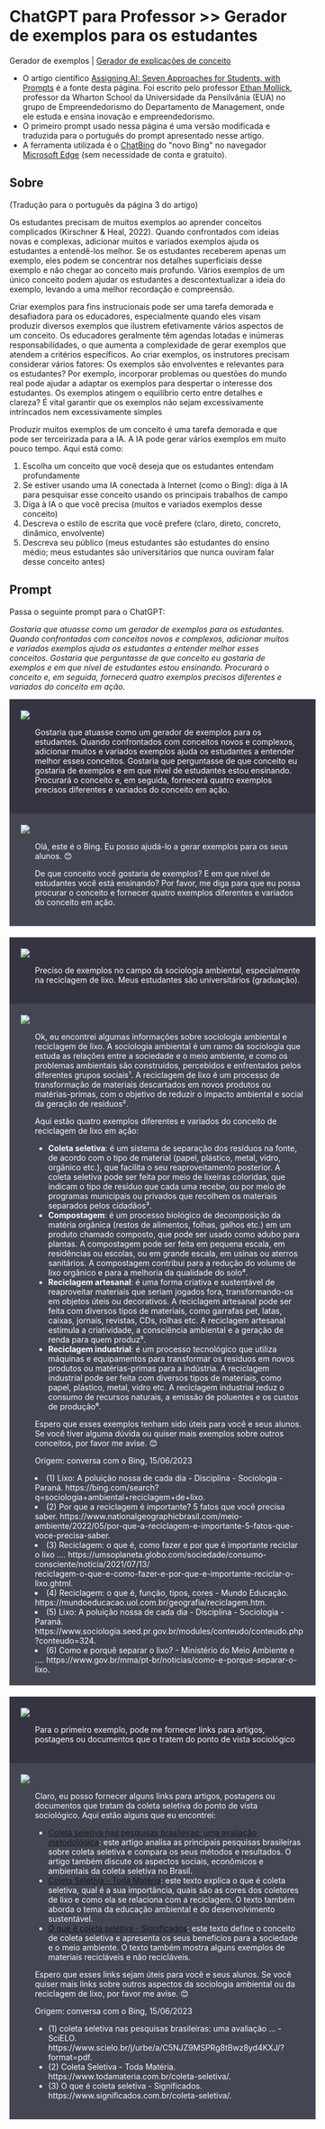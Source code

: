 # ChatGPT para Professor >> Gerador de exemplos para os estudantes

Gerador de exemplos | [Gerador de explicações de conceito](estrategia2.md) 

- O artigo científico [Assigning AI: Seven Approaches for Students, with Prompts](https://papers.ssrn.com/sol3/papers.cfm?abstract_id=4391243) é a fonte desta página. Foi escrito pelo professor [Ethan Mollick](https://www.linkin.com/in/emollick/), professor da Wharton School da Universidade da Pensilvânia (EUA) no grupo de Empreendedorismo do Departamento de Management, onde ele estuda e ensina inovação e empreendedorismo.
- O primeiro prompt usado nessa página é uma versão modificada e traduzida para o português do prompt apresentado nesse artigo.
- A ferramenta utilizada é o [ChatBing](https://www.bing.com/search?q=Bing+AI&showconv=1&FORM=hpcodx) do "novo Bing" no navegador [Microsoft Edge](https://www.microsoft.com/pt-br/edge/) (sem necessidade de conta e gratuito).

## Sobre

(Tradução para o português da página 3 do artigo)

Os estudantes precisam de muitos exemplos ao aprender conceitos complicados (Kirschner & Heal, 2022). Quando confrontados com ideias novas e complexas, adicionar muitos e variados exemplos ajuda os estudantes a entendê-los melhor. Se os estudantes receberem apenas um exemplo, eles podem se concentrar nos detalhes superficiais desse exemplo e não chegar ao conceito mais profundo. Vários exemplos de um único conceito podem ajudar os estudantes a descontextualizar a ideia do exemplo, levando a uma melhor recordação e compreensão.

Criar exemplos para fins instrucionais pode ser uma tarefa demorada e desafiadora para os educadores, especialmente quando eles visam produzir diversos exemplos que ilustrem efetivamente vários aspectos de um conceito. Os educadores geralmente têm agendas lotadas e inúmeras responsabilidades, o que aumenta a complexidade de gerar
exemplos que atendem a critérios específicos. Ao criar exemplos, os instrutores precisam considerar vários fatores: Os exemplos são envolventes e relevantes para os estudantes?
Por exemplo, incorporar problemas ou questões do mundo real pode ajudar a adaptar os exemplos para despertar o interesse dos estudantes. Os exemplos atingem o equilíbrio certo entre detalhes e clareza? É vital garantir que os exemplos não sejam excessivamente intrincados nem excessivamente simples

Produzir muitos exemplos de um conceito é uma tarefa demorada e que pode ser terceirizada para a IA. A IA pode gerar vários exemplos em muito pouco tempo. Aqui está como:
1. Escolha um conceito que você deseja que os estudantes entendam profundamente
2. Se estiver usando uma IA conectada à Internet (como o Bing): diga à IA para pesquisar esse conceito usando os principais trabalhos de campo
3. Diga à IA o que você precisa (muitos e variados exemplos desse conceito)
4. Descreva o estilo de escrita que você prefere (claro, direto, concreto, dinâmico, envolvente)
5. Descreva seu público (meus estudantes são estudantes do ensino médio; meus estudantes são universitários que nunca ouviram falar desse conceito antes)

## Prompt

Passa o seguinte prompt para o ChatGPT: 

*Gostaria que atuasse como um gerador de exemplos para os estudantes. Quando confrontados com conceitos novos e complexos, adicionar muitos e variados exemplos ajuda os estudantes a entender melhor esses conceitos. Gostaria que perguntasse de que conceito eu gostaria de exemplos e em que nível de estudantes estou ensinando. Procurará o conceito e, em seguida, fornecerá quatro exemplos precisos diferentes e variados do conceito em ação.*

<div style="width:100%; float:left; background-color:#343541; color:white; padding:20px; margin: 0;">
<div style="width:5%; float:left; padding-right:20px;"><img src="../imagens/PI.png"></div>
<div style="width:95%; float:right"><p>Gostaria que atuasse como um gerador de exemplos para os estudantes. Quando confrontados com conceitos novos e complexos, adicionar muitos e variados exemplos ajuda os estudantes a entender melhor esses conceitos. Gostaria que perguntasse de que conceito eu gostaria de exemplos e em que nível de estudantes estou ensinando. Procurará o conceito e, em seguida, fornecerá quatro exemplos precisos diferentes e variados do conceito em ação.</p></div>
</div>

<div style="width:100%; float:left; background-color:#444654; color:white; padding:20px; margin: 0; margin-bottom: 20px;">
<div style="width:5%; float:left; padding-right:20px;"><img src="../imagens/openai.png"></div>
<div style="width:95%; float:right"><p>Olá, este é o Bing. Eu posso ajudá-lo a gerar exemplos para os seus alunos. 😊</p><p>De que conceito você gostaria de exemplos? E em que nível de estudantes você está ensinando? Por favor, me diga para que eu possa procurar o conceito e fornecer quatro exemplos diferentes e variados do conceito em ação.</p></div>
</div>

<div style="width:100%; float:left; background-color:#343541; color:white; padding:20px; margin: 0;">
<div style="width:5%; float:left; padding-right:20px;"><img src="../imagens/PI.png"></div>
<div style="width:95%; float:right"><p>Preciso de exemplos no campo da sociologia ambiental, especialmente na reciclagem de lixo. Meus estudantes são universitários (graduação).</p></div>
</div>

<div style="width:100%; float:left; background-color:#444654; color:white; padding:20px; margin: 0; margin-bottom: 20px;">
<div style="width:5%; float:left; padding-right:20px;"><img src="../imagens/openai.png"></div>
<div style="width:95%; float:right"><p>Ok, eu encontrei algumas informações sobre sociologia ambiental e reciclagem de lixo. A sociologia ambiental é um ramo da sociologia que estuda as relações entre a sociedade e o meio ambiente, e como os problemas ambientais são construídos, percebidos e enfrentados pelos diferentes grupos sociais¹. A reciclagem de lixo é um processo de transformação de materiais descartados em novos produtos ou matérias-primas, com o objetivo de reduzir o impacto ambiental e social da geração de resíduos².</p>

<p>Aqui estão quatro exemplos diferentes e variados do conceito de reciclagem de lixo em ação:</p>

<ul>
<li><b>Coleta seletiva</b>: é um sistema de separação dos resíduos na fonte, de acordo com o tipo de material (papel, plástico, metal, vidro, orgânico etc.), que facilita o seu reaproveitamento posterior. A coleta seletiva pode ser feita por meio de lixeiras coloridas, que indicam o tipo de resíduo que cada uma recebe, ou por meio de programas municipais ou privados que recolhem os materiais separados pelos cidadãos³.</li>
<li><b>Compostagem</b>: é um processo biológico de decomposição da matéria orgânica (restos de alimentos, folhas, galhos etc.) em um produto chamado composto, que pode ser usado como adubo para plantas. A compostagem pode ser feita em pequena escala, em residências ou escolas, ou em grande escala, em usinas ou aterros sanitários. A compostagem contribui para a redução do volume de lixo orgânico e para a melhoria da qualidade do solo⁴.</li>
<li><b>Reciclagem artesanal</b>: é uma forma criativa e sustentável de reaproveitar materiais que seriam jogados fora, transformando-os em objetos úteis ou decorativos. A reciclagem artesanal pode ser feita com diversos tipos de materiais, como garrafas pet, latas, caixas, jornais, revistas, CDs, rolhas etc. A reciclagem artesanal estimula a criatividade, a consciência ambiental e a geração de renda para quem produz⁵.</li>
<li><b>Reciclagem industrial</b>: é um processo tecnológico que utiliza máquinas e equipamentos para transformar os resíduos em novos produtos ou matérias-primas para a indústria. A reciclagem industrial pode ser feita com diversos tipos de materiais, como papel, plástico, metal, vidro etc. A reciclagem industrial reduz o consumo de recursos naturais, a emissão de poluentes e os custos de produção⁶.</li>
</ul>

<p>Espero que esses exemplos tenham sido úteis para você e seus alunos. Se você tiver alguma dúvida ou quiser mais exemplos sobre outros conceitos, por favor me avise. 😊</p>

<p>Origem: conversa com o Bing, 15/06/2023</p>
<li>(1) Lixo: A poluição nossa de cada dia - Disciplina - Sociologia - Paraná. https://bing.com/search?q=sociologia+ambiental+reciclagem+de+lixo.</li>
<li>(2) Por que a reciclagem é importante? 5 fatos que você precisa saber. https://www.nationalgeographicbrasil.com/meio-ambiente/2022/05/por-que-a-reciclagem-e-importante-5-fatos-que-voce-precisa-saber.</li>
<li>(3) Reciclagem: o que é, como fazer e por que é importante reciclar o lixo .... https://umsoplaneta.globo.com/sociedade/consumo-consciente/noticia/2021/07/13/</li>reciclagem-o-que-e-como-fazer-e-por-que-e-importante-reciclar-o-lixo.ghtml.</li>
<li>(4) Reciclagem: o que é, função, tipos, cores - Mundo Educação. https://mundoeducacao.uol.com.br/geografia/reciclagem.htm.
<li>(5) Lixo: A poluição nossa de cada dia - Disciplina - Sociologia - Paraná. https://www.sociologia.seed.pr.gov.br/modules/conteudo/conteudo.php?conteudo=324.</li>
<li>(6) Como e porquê separar o lixo? - Ministério do Meio Ambiente e .... https://www.gov.br/mma/pt-br/noticias/como-e-porque-separar-o-lixo.</li>
</ul></div>
</div>

<div style="width:100%; float:left; background-color:#343541; color:white; padding:20px; margin: 0;">
<div style="width:5%; float:left; padding-right:20px;"><img src="../imagens/PI.png"></div>
<div style="width:95%; float:right"><p>Para o primeiro exemplo, pode me fornecer links para artigos, postagens ou documentos que o tratem do ponto de vista sociológico</p></div>
</div>

<div style="width:100%; float:left; background-color:#444654; color:white; padding:20px; margin: 0; margin-bottom: 20px;">
<div style="width:5%; float:left; padding-right:20px;"><img src="../imagens/openai.png"></div>
<div style="width:95%; float:right"><p>Claro, eu posso fornecer alguns links para artigos, postagens ou documentos que tratam da coleta seletiva do ponto de vista sociológico. Aqui estão alguns que eu encontrei:</p>
<ul>
<li><a href="https://www.scielo.br/j/urbe/a/C5NJZ9MSPRg8tBwz8yd4KXJ/?format=pdf">Coleta seletiva nas pesquisas brasileiras: uma avaliação metodológica</a>: este artigo analisa as principais pesquisas brasileiras sobre coleta seletiva e compara os seus métodos e resultados. O artigo também discute os aspectos sociais, econômicos e ambientais da coleta seletiva no Brasil.</li>
<li><a href="https://www.todamateria.com.br/coleta-seletiva/">Coleta Seletiva - Toda Matéria</a>: este texto explica o que é coleta seletiva, qual é a sua importância, quais são as cores dos coletores de lixo e como ela se relaciona com a reciclagem. O texto também aborda o tema da educação ambiental e do desenvolvimento sustentável.</li>
<li><a href="https://www.significados.com.br/coleta-seletiva/">O que é coleta seletiva - Significados</a>: este texto define o conceito de coleta seletiva e apresenta os seus benefícios para a sociedade e o meio ambiente. O texto também mostra alguns exemplos de materiais recicláveis e não recicláveis.</li>
</ul>
  
<p>Espero que esses links sejam úteis para você e seus alunos. Se você quiser mais links sobre outros aspectos da sociologia ambiental ou da reciclagem de lixo, por favor me avise. 😊</p>

<p>Origem: conversa com o Bing, 15/06/2023</p>
<ul><li>(1) coleta seletiva nas pesquisas brasileiras: uma avaliação ... - SciELO. https://www.scielo.br/j/urbe/a/C5NJZ9MSPRg8tBwz8yd4KXJ/?format=pdf.</li>
<li>(2) Coleta Seletiva - Toda Matéria. https://www.todamateria.com.br/coleta-seletiva/.</li>
<li>(3) O que é coleta seletiva - Significados. https://www.significados.com.br/coleta-seletiva/.</li></ul></div>
</div>
